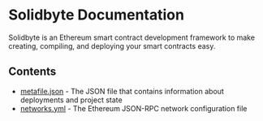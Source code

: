 # Solidbyte Documentation

Solidbyte is an Ethereum smart contract development framework to make creating,
compiling, and deploying your smart contracts easy.

## Contents

- [metafile.json](metafile.md) - The JSON file that contains information about deployments and project state
- [networks.yml](networks.md) - The Ethereum JSON-RPC network configuration file